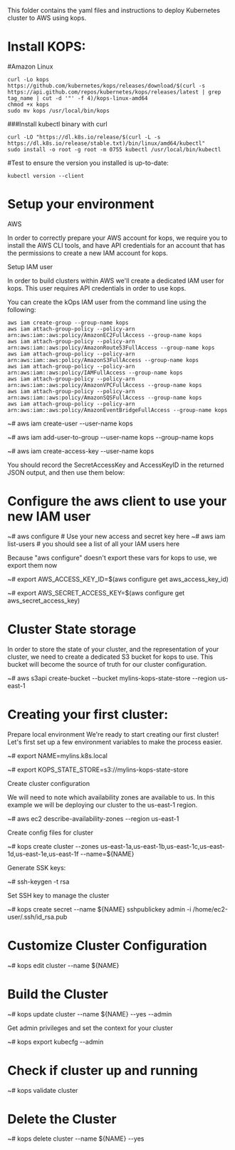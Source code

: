 This folder contains the yaml files and instructions to deploy Kubernetes cluster to AWS using kops.

# Install KOPS:

#Amazon Linux
```
curl -Lo kops https://github.com/kubernetes/kops/releases/download/$(curl -s https://api.github.com/repos/kubernetes/kops/releases/latest | grep tag_name | cut -d '"' -f 4)/kops-linux-amd64
chmod +x kops
sudo mv kops /usr/local/bin/kops
```

###Install kubectl binary with curl
```
curl -LO "https://dl.k8s.io/release/$(curl -L -s https://dl.k8s.io/release/stable.txt)/bin/linux/amd64/kubectl"
sudo install -o root -g root -m 0755 kubectl /usr/local/bin/kubectl
```
#Test to ensure the version you installed is up-to-date:
```
kubectl version --client
```

# Setup your environment

AWS

In order to correctly prepare your AWS account for kops, we require you to install the AWS CLI tools, and have API credentials for an account that has the permissions to create a new IAM account for kops.

Setup IAM user

In order to build clusters within AWS we'll create a dedicated IAM user for kops. This user requires API credentials in order to use kops.

You can create the kOps IAM user from the command line using the following:
```
aws iam create-group --group-name kops
aws iam attach-group-policy --policy-arn arn:aws:iam::aws:policy/AmazonEC2FullAccess --group-name kops
aws iam attach-group-policy --policy-arn arn:aws:iam::aws:policy/AmazonRoute53FullAccess --group-name kops
aws iam attach-group-policy --policy-arn arn:aws:iam::aws:policy/AmazonS3FullAccess --group-name kops
aws iam attach-group-policy --policy-arn arn:aws:iam::aws:policy/IAMFullAccess --group-name kops
aws iam attach-group-policy --policy-arn arn:aws:iam::aws:policy/AmazonVPCFullAccess --group-name kops
aws iam attach-group-policy --policy-arn arn:aws:iam::aws:policy/AmazonSQSFullAccess --group-name kops
aws iam attach-group-policy --policy-arn arn:aws:iam::aws:policy/AmazonEventBridgeFullAccess --group-name kops
```
~# aws iam create-user --user-name kops

~# aws iam add-user-to-group --user-name kops --group-name kops

~# aws iam create-access-key --user-name kops

You should record the SecretAccessKey and AccessKeyID in the returned JSON output, and then use them below:

# Configure the aws client to use your new IAM user

~# aws configure           # Use your new access and secret key here
~# aws iam list-users      # you should see a list of all your IAM users here

Because "aws configure" doesn't export these vars for kops to use, we export them now

~# export AWS_ACCESS_KEY_ID=$(aws configure get aws_access_key_id)

~# export AWS_SECRET_ACCESS_KEY=$(aws configure get aws_secret_access_key)

# Cluster State storage

In order to store the state of your cluster, and the representation of your cluster, we need to create a dedicated S3 bucket for kops to use. This bucket will become the source of truth for our cluster configuration. 

~# aws s3api create-bucket --bucket mylins-kops-state-store --region us-east-1

# Creating your first cluster:

Prepare local environment
We're ready to start creating our first cluster! Let's first set up a few environment variables to make the process easier.

~# export NAME=mylins.k8s.local

~# export KOPS_STATE_STORE=s3://mylins-kops-state-store

Create cluster configuration

We will need to note which availability zones are available to us. In this example we will be deploying our cluster to the us-east-1 region.

~#  aws ec2 describe-availability-zones --region us-east-1

Create config files for cluster

~# kops create cluster --zones us-east-1a,us-east-1b,us-east-1c,us-east-1d,us-east-1e,us-east-1f --name=${NAME}

Generate SSK keys:

~# ssh-keygen -t rsa

Set SSH key to manage the cluster

~# kops create secret --name ${NAME} sshpublickey admin -i /home/ec2-user/.ssh/id_rsa.pub

# Customize Cluster Configuration

~# kops edit cluster --name ${NAME}

# Build the Cluster

~# kops update cluster --name ${NAME} --yes --admin

Get admin privileges and set the context for your cluster

~# kops export kubecfg --admin

# Check if cluster up and running

~# kops validate cluster

# Delete the Cluster

~# kops delete cluster --name ${NAME} --yes

